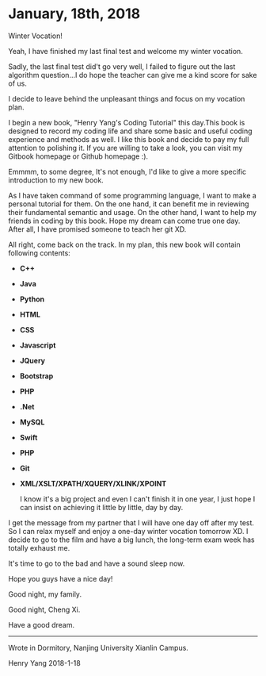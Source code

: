 # January, 18th, 2018

Winter Vocation!

Yeah, I have finished my last final test and welcome my winter vocation.

Sadly, the last final test did't go very well, I failed to figure out the last algorithm question...I do hope the teacher can give me a kind score for sake of us.

I decide to leave behind the unpleasant things and focus on my vocation plan.

I begin a new book, "Henry Yang's Coding Tutorial" this day.This book is designed to record my coding life and share some basic and useful coding experience and methods as well. I like this book and decide to pay my full attention to polishing it. If you are willing to take a look, you can visit my Gitbook homepage or Github homepage :\).

Emmmm, to some degree, It's not enough, I'd like to give a more specific introduction to my new book.

As I have taken command of some programming language, I want to make a personal tutorial for them. On the one hand, it can benefit me in reviewing their fundamental semantic and usage. On the other hand, I want to help my friends in coding by this book. Hope my dream can come true one day. After all, I have promised someone to teach her git XD.

All right, come back on the track. In my plan, this new book will contain following contents:

* **C++**
* **Java**
* **Python**
* **HTML**
* **CSS**
* **Javascript**
* **JQuery**
* **Bootstrap**
* **PHP**
* **.Net**
* **MySQL**
* **Swift**
* **PHP**
* **Git**
* **XML/XSLT/XPATH/XQUERY/XLINK/XPOINT**

  I know it's a big project and even I can't finish it in one year, I just hope I can insist on achieving it little by little, day by day.

I get the message from my partner that I will have one day off after my test. So I can relax myself and enjoy a one-day winter vocation tomorrow XD. I decide to go to the film and have a big lunch, the long-term exam week has totally exhaust me.

It's time to go to the bad and have a sound sleep now.

Hope you guys have a nice day!

Good night, my family.

Good night, Cheng Xi.

Have a good dream.

---

Wrote in Dormitory, Nanjing University Xianlin Campus.

Henry Yang 2018-1-18

